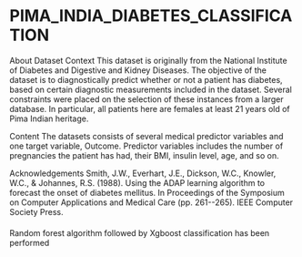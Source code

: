 # PIMA_INDIA_DIABETES_CLASSIFICATION

About Dataset
Context
This dataset is originally from the National Institute of Diabetes and Digestive and Kidney Diseases. The objective of the dataset is to diagnostically predict whether or not a patient has diabetes, based on certain diagnostic measurements included in the dataset. Several constraints were placed on the selection of these instances from a larger database. In particular, all patients here are females at least 21 years old of Pima Indian heritage.

Content
The datasets consists of several medical predictor variables and one target variable, Outcome. Predictor variables includes the number of pregnancies the patient has had, their BMI, insulin level, age, and so on.

Acknowledgements
Smith, J.W., Everhart, J.E., Dickson, W.C., Knowler, W.C., & Johannes, R.S. (1988). Using the ADAP learning algorithm to forecast the onset of diabetes mellitus. In Proceedings of the Symposium on Computer Applications and Medical Care (pp. 261--265). IEEE Computer Society Press.

####
Random forest algorithm followed by Xgboost classification has been performed 
####

